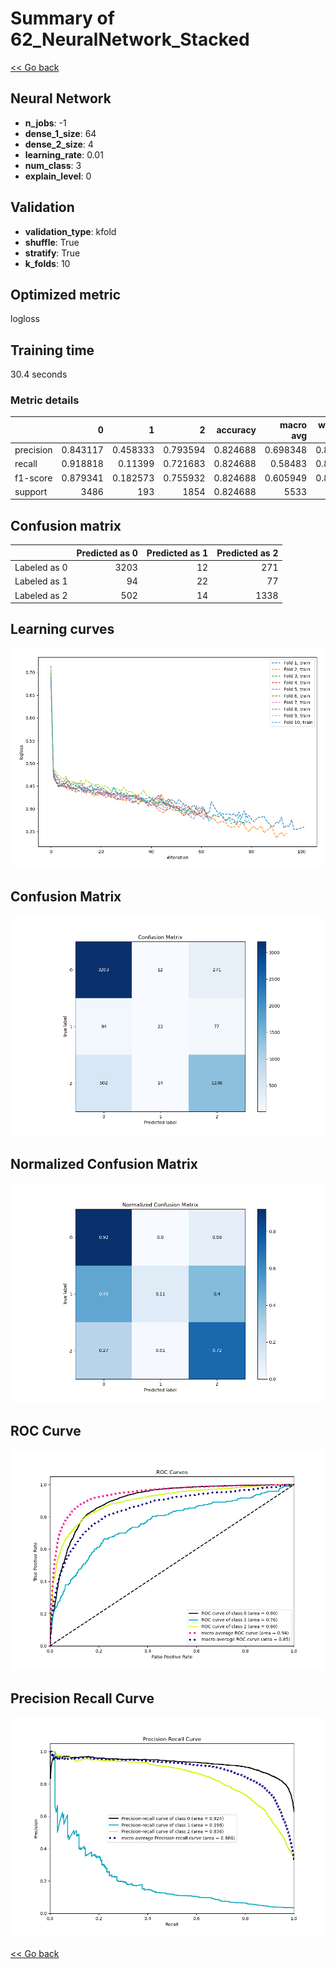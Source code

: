 # Summary of 62_NeuralNetwork_Stacked

[<< Go back](../README.md)


## Neural Network
- **n_jobs**: -1
- **dense_1_size**: 64
- **dense_2_size**: 4
- **learning_rate**: 0.01
- **num_class**: 3
- **explain_level**: 0

## Validation
 - **validation_type**: kfold
 - **shuffle**: True
 - **stratify**: True
 - **k_folds**: 10

## Optimized metric
logloss

## Training time

30.4 seconds

### Metric details
|           |           0 |          1 |           2 |   accuracy |   macro avg |   weighted avg |   logloss |
|:----------|------------:|-----------:|------------:|-----------:|------------:|---------------:|----------:|
| precision |    0.843117 |   0.458333 |    0.793594 |   0.824688 |    0.698348 |       0.813101 |  0.476787 |
| recall    |    0.918818 |   0.11399  |    0.721683 |   0.824688 |    0.58483  |       0.824688 |  0.476787 |
| f1-score  |    0.879341 |   0.182573 |    0.755932 |   0.824688 |    0.605949 |       0.813685 |  0.476787 |
| support   | 3486        | 193        | 1854        |   0.824688 | 5533        |    5533        |  0.476787 |


## Confusion matrix
|              |   Predicted as 0 |   Predicted as 1 |   Predicted as 2 |
|:-------------|-----------------:|-----------------:|-----------------:|
| Labeled as 0 |             3203 |               12 |              271 |
| Labeled as 1 |               94 |               22 |               77 |
| Labeled as 2 |              502 |               14 |             1338 |

## Learning curves
![Learning curves](learning_curves.png)
## Confusion Matrix

![Confusion Matrix](confusion_matrix.png)


## Normalized Confusion Matrix

![Normalized Confusion Matrix](confusion_matrix_normalized.png)


## ROC Curve

![ROC Curve](roc_curve.png)


## Precision Recall Curve

![Precision Recall Curve](precision_recall_curve.png)



[<< Go back](../README.md)
